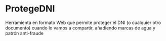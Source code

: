 # ProtegeDNI
Herramienta en formato Web que permite proteger el DNI (o cualquier otro documento) cuando lo vamos a compartir, añadiendo marcas de agua y patrón anti-fraude
